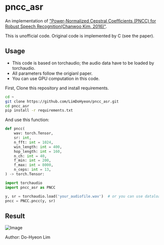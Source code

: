 # pncc_asr
An implementation of ["Power-Normalized Cepstral Coefﬁcients (PNCC) for Robust Speech Recognition(Chanwoo Kim, 2016)"](https://ieeexplore.ieee.org/document/7439789).

This is unofficial code. Original code is implemented by C (see the paper).


## Usage
- This code is based on torchaudio; the audio data have to be loaded by torchaudio.
- All parameters follow the origianl paper.
- You can use GPU computation in this code.

First, Clone this repository and install requirements.
```bash
cd ~
git clone https://github.com/LimDoHyeon/pncc_asr.git
cd pncc_asr
pip install -r requirements.txt
```

And use this function:
```python
def pncc(
    wav: torch.Tensor,
    sr: int,
    n_fft: int = 1024,
    win_length: int = 400,
    hop_length: int = 160,
    n_ch: int = 40,
    f_min: int = 200,
    f_max: int = 8000,
    n_ceps: int = 13,
) -> torch.Tensor:
```
```python
import torchaudio
import pncc_asr as PNCC

y, sr = torchaudio.load('your_audiofile.wav')  # or you can use dataloader
pncc = PNCC.pncc(y, sr)
```

## Result
![Image](https://github.com/user-attachments/assets/44694e66-ee67-40fb-ab6c-12428b92802d)

Author: Do-Hyeon Lim
